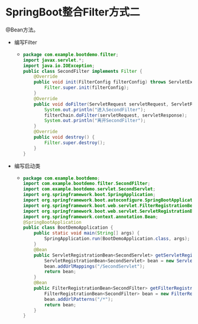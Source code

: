 # SpringBoot整合Filter方式二

@Bean方法。



- 编写Filter

  - ```java
    package com.example.bootdemo.filter;
    import javax.servlet.*;
    import java.io.IOException;
    public class SecondFilter implements Filter {
        @Override
        public void init(FilterConfig filterConfig) throws ServletException {
            Filter.super.init(filterConfig);
        }
        @Override
        public void doFilter(ServletRequest servletRequest, ServletResponse servletResponse, FilterChain filterChain) throws IOException, ServletException {
            System.out.println("进入SecondFilter");
            filterChain.doFilter(servletRequest, servletResponse);
            System.out.println("离开SecondFilter");
        }
        @Override
        public void destroy() {
            Filter.super.destroy();
        }
    }
    ```

- 编写启动类

  - ```java
    package com.example.bootdemo;
    import com.example.bootdemo.filter.SecondFilter;
    import com.example.bootdemo.servlet.SecondServlet;
    import org.springframework.boot.SpringApplication;
    import org.springframework.boot.autoconfigure.SpringBootApplication;
    import org.springframework.boot.web.servlet.FilterRegistrationBean;
    import org.springframework.boot.web.servlet.ServletRegistrationBean;
    import org.springframework.context.annotation.Bean;
    @SpringBootApplication
    public class BootDemoApplication {
        public static void main(String[] args) {
            SpringApplication.run(BootDemoApplication.class, args);
        }
        @Bean
        public ServletRegistrationBean<SecondServlet> getServletRegistrationBean() {
            ServletRegistrationBean<SecondServlet> bean = new ServletRegistrationBean(new SecondServlet());
            bean.addUrlMappings("/SecondServlet");
            return bean;
        }
        @Bean
        public FilterRegistrationBean<SecondFilter> getFilterRegistrationBean() {
            FilterRegistrationBean<SecondFilter> bean = new FilterRegistrationBean(new SecondFilter());
            bean.addUrlPatterns("/*");
            return bean;
        }
    }
    ```

